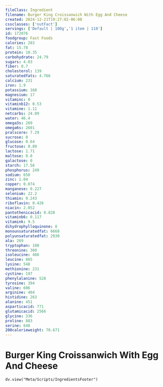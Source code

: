 ```yaml
---
fileClass: Ingredient
filename: Burger King Croissanwich With Egg And Cheese
created: 2024-12-21T19:27:02-06:00
cssclasses: ['nutFact']
servings: ['Default | 100g','1 item | 110']
id: 172076
foodgroup: Fast Foods
calories: 283
fat: 15.78
protein: 10.35
carbohydrate: 24.79
sugars: 4.03
fiber: 0.7
cholesterol: 139
saturatedfats: 4.766
calcium: 231
iron: 1.9
potassium: 168
magnesium: 17
vitaminc: 0
vitaminb12: 0.53
vitamine: 1.11
netcarbs: 24.09
water: 46.4
omega3s: 269
omega6s: 2601
pralscore: 7.29
sucrose: 0
glucose: 0.64
fructose: 0.89
lactose: 1.71
maltose: 0.8
galactose: 0
starch: 17.56
phosphorus: 249
sodium: 650
zinc: 1.04
copper: 0.074
manganese: 0.227
selenium: 22.2
thiamin: 0.243
riboflavin: 0.426
niacin: 2.052
pantothenicacid: 0.828
vitaminb6: 0.117
vitamink: 9.5
dihydrophylloquinone: 8
monounsaturatedfat: 6668
polyunsaturatedfat: 2930
ala: 269
tryptophan: 100
threonine: 360
isoleucine: 486
leucine: 865
lysine: 548
methionine: 231
cystine: 197
phenylalanine: 528
tyrosine: 394
valine: 606
arginine: 484
histidine: 263
alanine: 451
asparticacid: 771
glutamicacid: 2566
glycine: 336
proline: 883
serine: 648
200calorieweight: 70.671
---
```


# Burger King Croissanwich With Egg And Cheese

```dataviewjs
dv.view("Meta/Scripts/IngredientsFooter")
```